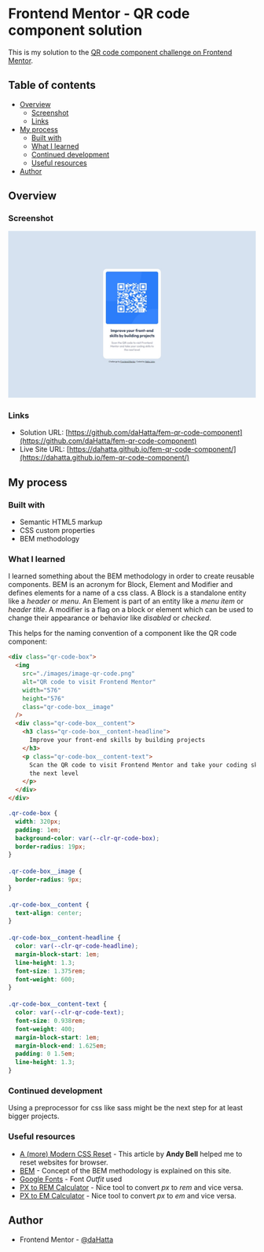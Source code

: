 # Frontend Mentor - QR code component solution

This is my solution to the [QR code component challenge on Frontend Mentor](https://www.frontendmentor.io/challenges/qr-code-component-iux_sIO_H).

## Table of contents

- [Overview](#overview)
  - [Screenshot](#screenshot)
  - [Links](#links)
- [My process](#my-process)
  - [Built with](#built-with)
  - [What I learned](#what-i-learned)
  - [Continued development](#continued-development)
  - [Useful resources](#useful-resources)
- [Author](#author)

## Overview

### Screenshot

![QR code component solution](./screenshot.jpg)

### Links

- Solution URL: [https://github.com/daHatta/fem-qr-code-component](https://github.com/daHatta/fem-qr-code-component)
- Live Site URL: [https://dahatta.github.io/fem-qr-code-component/](https://dahatta.github.io/fem-qr-code-component/)

## My process

### Built with

- Semantic HTML5 markup
- CSS custom properties
- BEM methodology

### What I learned

I learned something about the BEM methodology in order to create reusable components.
BEM is an acronym for Block, Element and Modifier and defines elements for a name of a css class.
A Block is a standalone entity like a _header_ or _menu_. An Element is part of an entity like a
_menu item_ or _header title_. A modifier is a flag on a block or element which can be used to change
their appearance or behavior like _disabled_ or _checked_.

This helps for the naming convention of a component like the QR code component:

```html
<div class="qr-code-box">
  <img
    src="./images/image-qr-code.png"
    alt="QR code to visit Frontend Mentor"
    width="576"
    height="576"
    class="qr-code-box__image"
  />
  <div class="qr-code-box__content">
    <h3 class="qr-code-box__content-headline">
      Improve your front-end skills by building projects
    </h3>
    <p class="qr-code-box__content-text">
      Scan the QR code to visit Frontend Mentor and take your coding skills to
      the next level
    </p>
  </div>
</div>
```

```css
.qr-code-box {
  width: 320px;
  padding: 1em;
  background-color: var(--clr-qr-code-box);
  border-radius: 19px;
}

.qr-code-box__image {
  border-radius: 9px;
}

.qr-code-box__content {
  text-align: center;
}

.qr-code-box__content-headline {
  color: var(--clr-qr-code-headline);
  margin-block-start: 1em;
  line-height: 1.3;
  font-size: 1.375rem;
  font-weight: 600;
}

.qr-code-box__content-text {
  color: var(--clr-qr-code-text);
  font-size: 0.938rem;
  font-weight: 400;
  margin-block-start: 1em;
  margin-block-end: 1.625em;
  padding: 0 1.5em;
  line-height: 1.3;
}
```

### Continued development

Using a preprocessor for css like sass might be the next step for at least bigger projects.

### Useful resources

- [A (more) Modern CSS Reset](https://piccalil.li/blog/a-more-modern-css-reset/) - This article by **Andy Bell** helped me to reset websites for browser.
- [BEM](https://getbem.com/) - Concept of the BEM methodology is explained on this site.
- [Google Fonts](https://fonts.google.com/specimen/Outfit) - Font _Outfit_ used
- [PX to REM Calculator](https://nekocalc.com/de/px-zu-rem-umrechner) - Nice tool to convert _px_ to _rem_ and vice versa.
- [PX to EM Calculator](https://nekocalc.com/de/px-zu-em-umrechner) - Nice tool to convert _px_ to _em_ and vice versa.

## Author

- Frontend Mentor - [@daHatta](https://www.frontendmentor.io/profile/daHatta)
